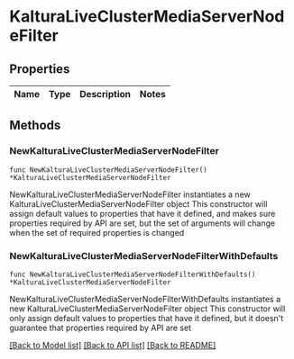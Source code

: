 # KalturaLiveClusterMediaServerNodeFilter

## Properties

Name | Type | Description | Notes
------------ | ------------- | ------------- | -------------

## Methods

### NewKalturaLiveClusterMediaServerNodeFilter

`func NewKalturaLiveClusterMediaServerNodeFilter() *KalturaLiveClusterMediaServerNodeFilter`

NewKalturaLiveClusterMediaServerNodeFilter instantiates a new KalturaLiveClusterMediaServerNodeFilter object
This constructor will assign default values to properties that have it defined,
and makes sure properties required by API are set, but the set of arguments
will change when the set of required properties is changed

### NewKalturaLiveClusterMediaServerNodeFilterWithDefaults

`func NewKalturaLiveClusterMediaServerNodeFilterWithDefaults() *KalturaLiveClusterMediaServerNodeFilter`

NewKalturaLiveClusterMediaServerNodeFilterWithDefaults instantiates a new KalturaLiveClusterMediaServerNodeFilter object
This constructor will only assign default values to properties that have it defined,
but it doesn't guarantee that properties required by API are set


[[Back to Model list]](../README.md#documentation-for-models) [[Back to API list]](../README.md#documentation-for-api-endpoints) [[Back to README]](../README.md)


